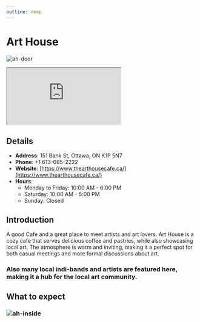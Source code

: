 ```yaml
---
outline: deep
---
```


# Art House

![ah-door](/medias/ah-door.png)

<iframe src="https://www.google.com/maps/embed?pb=!1m18!1m12!1m3!1d5601.630786434336!2d-75.70893596542997!3d45.41306210000002!2m3!1f0!2f0!3f0!3m2!1i1024!2i768!4f13.1!3m3!1m2!1s0x4cce044d67e1377b%3A0x43efb56e20eba5bd!2sArt%20House!5e0!3m2!1szh-TW!2sca!4v1754064813593!5m2!1szh-TW!2sca" allowfullscreen="" loading="lazy" referrerpolicy="no-referrer-when-downgrade"></iframe>

## Details

- **Address**: 151 Bank St, Ottawa, ON K1P 5N7
- **Phone**: +1 613-695-2222
- **Website**: [https://www.thearthousecafe.ca/](https://www.thearthousecafe.ca/)
- **Hours**:
  - Monday to Friday: 10:00 AM - 6:00 PM
  - Saturday: 10:00 AM - 5:00 PM
  - Sunday: Closed

## Introduction

A good Cafe and a great place to meet artists and art lovers. Art House is a cozy cafe that serves delicious coffee and pastries, while also showcasing local art. The atmosphere is warm and inviting, making it a perfect spot for both casual meetings and more formal discussions about art.
### Also many local indi-bands and artists are featured here, making it a hub for the local art community.

## What to expect
### ![ah-inside](/medias/ah-inside.png)


<script setup>
import '/.vitepress/main.scss'
</script>
